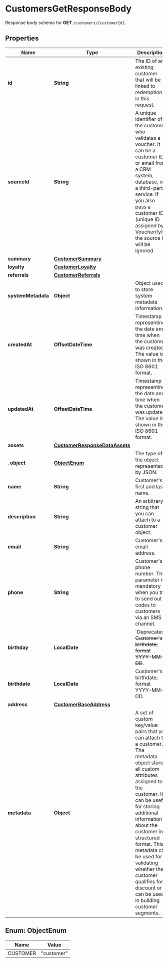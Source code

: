 

# CustomersGetResponseBody

Response body schema for **GET** `/customers/{customerId}`.

## Properties

| Name | Type | Description |
|------------ | ------------- | ------------- |
|**id** | **String** | The ID of an existing customer that will be linked to redemption in this request. |
|**sourceId** | **String** | A unique identifier of the customer who validates a voucher. It can be a customer ID or email from a CRM system, database, or a third-party service. If you also pass a customer ID (unique ID assigned by Voucherify), the source ID will be ignored. |
|**summary** | [**CustomerSummary**](CustomerSummary.md) |  |
|**loyalty** | [**CustomerLoyalty**](CustomerLoyalty.md) |  |
|**referrals** | [**CustomerReferrals**](CustomerReferrals.md) |  |
|**systemMetadata** | **Object** | Object used to store system metadata information. |
|**createdAt** | **OffsetDateTime** | Timestamp representing the date and time when the customer was created. The value is shown in the ISO 8601 format. |
|**updatedAt** | **OffsetDateTime** | Timestamp representing the date and time when the customer was updated. The value is shown in the ISO 8601 format. |
|**assets** | [**CustomerResponseDataAssets**](CustomerResponseDataAssets.md) |  |
|**_object** | [**ObjectEnum**](#ObjectEnum) | The type of the object represented by JSON. |
|**name** | **String** | Customer&#39;s first and last name. |
|**description** | **String** | An arbitrary string that you can attach to a customer object. |
|**email** | **String** | Customer&#39;s email address. |
|**phone** | **String** | Customer&#39;s phone number. This parameter is mandatory when you try to send out codes to customers via an SMS channel. |
|**birthday** | **LocalDate** | &#x60;Deprecated&#x60;. ~~Customer&#39;s birthdate; format YYYY-MM-DD~~. |
|**birthdate** | **LocalDate** | Customer&#39;s birthdate; format YYYY-MM-DD. |
|**address** | [**CustomerBaseAddress**](CustomerBaseAddress.md) |  |
|**metadata** | **Object** | A set of custom key/value pairs that you can attach to a customer. The metadata object stores all custom attributes assigned to the customer. It can be useful for storing additional information about the customer in a structured format. This metadata can be used for validating whether the customer qualifies for a discount or it can be used in building customer segments. |



## Enum: ObjectEnum

| Name | Value |
|---- | -----|
| CUSTOMER | &quot;customer&quot; |



